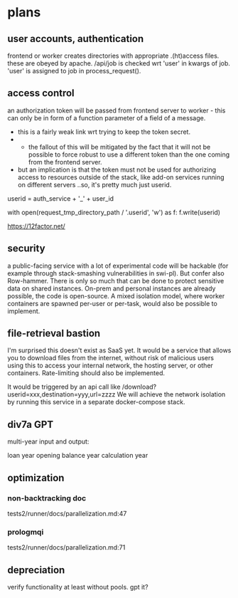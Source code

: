 # plans

## user accounts, authentication

frontend or worker creates directories with appropriate .(ht)access files.
these are obeyed by apache. 
/api/job is checked wrt 'user' in kwargs of job. 'user' is assigned to job in process_request().




## access control

an authorization token will be passed from frontend server to worker - 
this can only be in form of a function parameter of a field of a message.
- this is a fairly weak link wrt trying to keep the token secret.
-  - the fallout of this will be mitigated by the fact that it will not be possible to force robust to use a different token than the one coming from the frontend server.
- but an implication is that the token must not be used for authorizing access to resources outside of the stack, like add-on services running on different servers 
..so, it's pretty much just userid.

userid = auth_service + '_' + user_id

with open(request_tmp_directory_path / '.userid', 'w') as f:
    f.write(userid)
    
https://12factor.net/



## security

a public-facing service with a lot of experimental code will be hackable (for example through stack-smashing vulnerabilities in swi-pl). But confer also Row-hammer. There is only so much that can be done to protect sensitive data on shared instances. On-prem and personal instances are already possible, the code is open-source. A mixed isolation model, where worker containers are spawned per-user or per-task, would also be possible to implement.


## file-retrieval bastion
I'm surprised this doesn't exist as SaaS yet. It would be a service that allows you to download files from the internet, without risk of malicious users using this to access your internal network, the hosting server, or other containers. Rate-limiting should also be implemented.

It would be triggered by an api call like /download?userid=xxx,destination=yyy,url=zzzz
We will achieve the network isolation by running this service in a separate docker-compose stack.


## div7a GPT

multi-year input and output:

loan year
opening balance year
calculation year




## optimization
### non-backtracking doc
tests2/runner/docs/parallelization.md:47
### prologmqi
tests2/runner/docs/parallelization.md:71




## depreciation
verify functionality at least without pools. gpt it?
